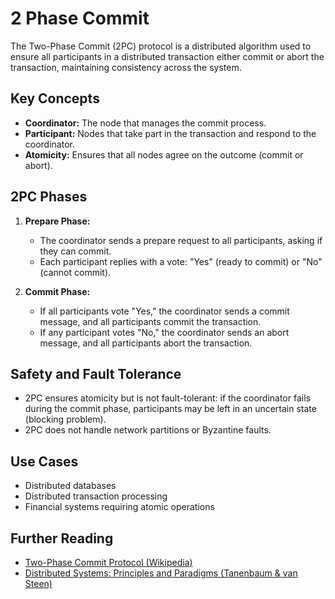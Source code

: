 # 2 Phase Commit

The Two-Phase Commit (2PC) protocol is a distributed algorithm used to ensure all participants in a distributed transaction either commit or abort the transaction, maintaining consistency across the system.

## Key Concepts

- **Coordinator:** The node that manages the commit process.
- **Participant:** Nodes that take part in the transaction and respond to the coordinator.
- **Atomicity:** Ensures that all nodes agree on the outcome (commit or abort).

## 2PC Phases

1. **Prepare Phase:**  
   - The coordinator sends a prepare request to all participants, asking if they can commit.
   - Each participant replies with a vote: "Yes" (ready to commit) or "No" (cannot commit).

2. **Commit Phase:**  
   - If all participants vote "Yes," the coordinator sends a commit message, and all participants commit the transaction.
   - If any participant votes "No," the coordinator sends an abort message, and all participants abort the transaction.

## Safety and Fault Tolerance

- 2PC ensures atomicity but is not fault-tolerant: if the coordinator fails during the commit phase, participants may be left in an uncertain state (blocking problem).
- 2PC does not handle network partitions or Byzantine faults.

## Use Cases

- Distributed databases
- Distributed transaction processing
- Financial systems requiring atomic operations

## Further Reading

- [Two-Phase Commit Protocol (Wikipedia)](https://en.wikipedia.org/wiki/Two-phase_commit_protocol)
- [Distributed Systems: Principles and Paradigms (Tanenbaum & van Steen)](https://www.distributed-systems.net/index.php/books/ds2/)
